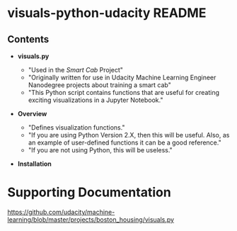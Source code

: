 # visuals-python-udacity README

## Contents

* **visuals.py**
  - "Used in the *Smart Cab* Project"
  - "Originally written for use in Udacity Machine Learning Engineer Nanodegree projects about training a smart cab"
  - "This Python script contains functions that are useful for creating exciting visualizations in a Jupyter Notebook."

* **Overview**
  - "Defines visualization functions."
  - "If you are using Python Version 2.X, then this will be useful.  Also, as an example of user-defined functions it can be a good reference."
  - "If you are not using Python, this will be useless."
  
* **Installation**


# Supporting Documentation
https://github.com/udacity/machine-learning/blob/master/projects/boston_housing/visuals.py
